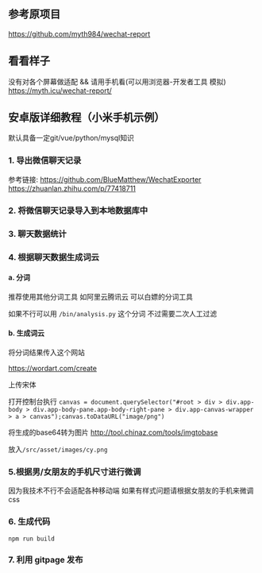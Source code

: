 ## 参考原项目
https://github.com/myth984/wechat-report

## 看看样子

没有对各个屏幕做适配 && 请用手机看(可以用浏览器-开发者工具 模拟)
https://myth.icu/wechat-report/

## 安卓版详细教程（小米手机示例）
默认具备一定git/vue/python/mysql知识



### 1. 导出微信聊天记录
参考链接:
https://github.com/BlueMatthew/WechatExporter
https://zhuanlan.zhihu.com/p/77418711


### 2. 将微信聊天记录导入到本地数据库中




### 3. 聊天数据统计




### 4. 根据聊天数据生成词云
#### a. 分词

推荐使用其他分词工具 如阿里云腾讯云 可以白嫖的分词工具

如果不行可以用 `/bin/analysis.py` 这个分词 不过需要二次人工过滤


#### b. 生成词云
将分词结果传入这个网站

https://wordart.com/create

上传宋体

打开控制台执行
`canvas = document.querySelector("#root > div > div.app-body > div.app-body-pane.app-body-right-pane > div.app-canvas-wrapper > a > canvas");canvas.toDataURL("image/png")`

将生成的base64转为图片
http://tool.chinaz.com/tools/imgtobase

放入`/src/asset/images/cy.png`






### 5.根据男/女朋友的手机尺寸进行微调

因为我技术不行不会适配各种移动端 如果有样式问题请根据女朋友的手机来微调css



### 6. 生成代码
`npm run build`


### 7. 利用 gitpage 发布

